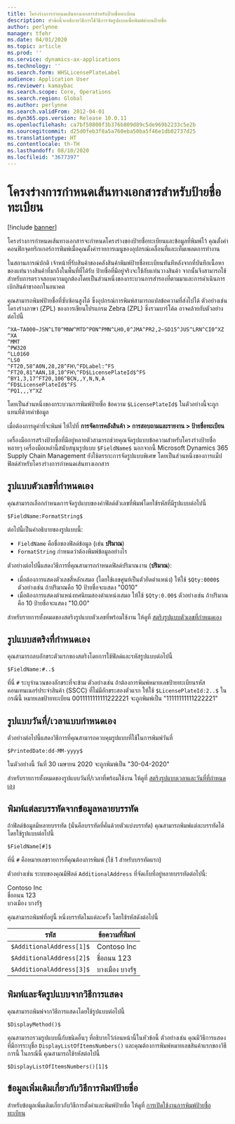 ```yaml
---
title: โครงร่างการกำหนดเส้นทางเอกสารสำหรับป้ายชื่อทะเบียน
description: หัวข้อนี้จะอธิบายวิธีการใช้วิธีการจัดรูปแบบเพื่อพิมพ์ค่าบนป้ายชื่อ
author: perlynne
manager: tfehr
ms.date: 04/01/2020
ms.topic: article
ms.prod: ''
ms.service: dynamics-ax-applications
ms.technology: ''
ms.search.form: WHSLicensePlateLabel
audience: Application User
ms.reviewer: kamaybac
ms.search.scope: Core, Operations
ms.search.region: Global
ms.author: perlynne
ms.search.validFrom: 2012-04-01
ms.dyn365.ops.version: Release 10.0.11
ms.openlocfilehash: ca7bf50800f3b376b809d89c5de969b2233c5e2b
ms.sourcegitcommit: d25d0feb3f8a5a760eba50ba5f46e1db02737d25
ms.translationtype: HT
ms.contentlocale: th-TH
ms.lasthandoff: 08/10/2020
ms.locfileid: "3677397"
---
```

# <a name="document-routing-layout-for-license-plate-labels"></a>โครงร่างการกำหนดเส้นทางเอกสารสำหรับป้ายชื่อทะเบียน

[!include [banner](../includes/banner.md)]

โครงร่างการกำหนดเส้นทางเอกสารจะกำหนดโครงร่างของป้ายชื่อทะเบียนและข้อมูลที่พิมพ์ไว้ คุณตั้งค่าคอนฟิกจุดทริกเกอร์การพิมพ์เมื่อคุณตั้งค่ารายการเมนูของอุปกรณ์เคลื่อนที่และเท็มเพลตการทำงาน

ในสถานการณ์ปกติ เจ้าหน้าที่รับสินค้าของคลังสินค้าพิมพ์ป้ายชื่อทะเบียนทันทีหลังจากที่บันทึกเนื้อหาของแท่นวางสินค้าที่มาถึงในพื้นที่ที่ได้รับ ป้ายชื่อที่มีอยู่จริงจะใช้กับแท่นวางสินค้า จากนั้นจึงสามารถใช้สำหรับการตรวจสอบความถูกต้องโดยเป็นส่วนหนึ่งของกระบวนการสำรองที่ตามมาและการดำเนินการเบิกสินค้าขาออกในอนาคต

คุณสามารถพิมพ์ป้ายชื่อที่ซับซ้อนสูงได้ ซึ่งอุปกรณ์การพิมพ์สามารถแปลข้อความที่ส่งไปได้ ตัวอย่างเช่น โครงร่างภาษา (ZPL) ของการเขียนโปรแกรม Zebra (ZPL) ซึ่งรวมบาร์โค้ด อาจคล้ายกับตัวอย่างต่อไปนี้

```dos
^XA~TA000~JSN^LT0^MNW^MTD^PON^PMN^LH0,0^JMA^PR2,2~SD15^JUS^LRN^CI0^XZ
^XA
^MMT
^PW320
^LL0160
^LS0
^FT20,58^A0N,28,28^FH\^FDLabel:^FS
^FT20,81^AAN,18,10^FH\^FD$LicensePlateId$^FS
^BY1,3,17^FT20,106^BCN,,Y,N,N,A
^FD$LicensePlateId$^FS
^PQ1,,,Y^XZ
```

โดยเป็นส่วนหนึ่งของกระบวนการพิมพ์ป้ายชื่อ ข้อความ `$LicensePlateId$` ในตัวอย่างนี้จะถูกแทนที่ด้วยค่าข้อมูล

เมื่อต้องการดูค่าที่จะพิมพ์ ให้ไปที่ **การจัดการคลังสินค้า \> การสอบถามและรายงาน \> ป้ายชื่อทะเบียน**

เครื่องมือการสร้างป้ายชื่อที่มีอยู่หลายตัวสามารถช่วยคุณจัดรูปแบบข้อความสำหรับโครงร่างป้ายชื่อ หลายๆ เครื่องมือเหล่านี้สนับสนุนรูปแบบ `$FieldName$` นอกจากนี้ Microsoft Dynamics 365 Supply Chain Management ยังใช้ตรรกะการจัดรูปแบบพิเศษ โดยเป็นส่วนหนึ่งของการแม็ปฟิลด์สำหรับโครงร่างการกำหนดเส้นทางเอกสาร

## <a name="custom-number-formats"></a>รูปแบบตัวเลขที่กำหนดเอง

คุณสามารถเลือกกำหนดการจัดรูปแบบของค่าฟิลด์ตัวเลขที่พิมพ์โดยใช้รหัสที่มีรูปแบบต่อไปนี้

```dos
$FieldName:FormatString$
```

ต่อไปนี้เป็นคำอธิบายของรูปแบบนี้:

- `FieldName` คือชื่อของฟิลด์ข้อมูล (เช่น **ปริมาณ**)
- `FormatString` กำหนดว่าต้องพิมพ์ข้อมูลอย่างไร

ตัวอย่างต่อไปนี้แสดงวิธีการที่คุณสามารถกำหนดฟิลด์ปริมาณงาน (**ปริมาณ**):

- เมื่อต้องการแสดงตัวเลขสี่หลักเสมอ (โดยใช้เลขศูนย์เป็นตัวยึดตำแหน่ง) ให้ใช้ `$Qty:0000$` ตัวอย่างเช่น ถ้าปริมาณคือ 10 ป้ายชื่อจะแสดง "0010"
- เมื่อต้องการแสดงตำแหน่งทศนิยมสองตำแหน่งเสมอ ให้ใช้ `$Qty:0.00$` ตัวอย่างเช่น ถ้าปริมาณคือ 10 ป้ายชื่อจะแสดง "10.00"

สำหรับรายการทั้งหมดของสตริงรูปแบบตัวเลขที่พร้อมใช้งาน ให้ดูที่ [สตริงรูปแบบตัวเลขที่กำหนดเอง](https://docs.microsoft.com/dotnet/standard/base-types/custom-numeric-format-strings)

## <a name="custom-string-formats"></a>รูปแบบสตริงที่กำหนดเอง

คุณสามารถลบอักขระตัวแรกของสตริงโดยการใช้ฟิลด์และรหัสรูปแบบต่อไปนี้

```dos
$FieldName:#..$
```

ที่นี่ `#` ระบุจำนวนของอักขระที่จะข้าม ตัวอย่างเช่น ถ้าต้องการพิมพ์หมายเลขป้ายทะเบียนรหัสคอนเทนเนอร์ประจำสินค้า (SSCC) ที่ไม่มีอักขระสองตัวแรก ให้ใช้ `$LicensePlateId:2..$` ในกรณีนี้ หมายเลขป้ายทะเบียน 0011111111111222221 จะถูกพิมพ์เป็น "11111111111222221"

## <a name="custom-datetime-formats"></a>รูปแบบวันที่/เวลาแบบกำหนดเอง

ตัวอย่างต่อไปนี้แสดงวิธีการที่คุณสามารถควบคุมรูปแบบที่ใช้ในการพิมพ์วันที่

```dos
$PrintedDate:dd-MM-yyyy$
```

ในตัวอย่างนี้ วันที่ 30 เมษายน 2020 จะถูกพิมพ์เป็น "30-04-2020"

สำหรับรายการทั้งหมดของรูปแบบวันที่/เวลาที่พร้อมใช้งาน ให้ดูที่ [สตริงรูปแบบเวลาและวันที่ที่กำหนดเอง](https://docs.microsoft.com/dotnet/standard/base-types/custom-date-and-time-format-strings)

## <a name="print-individual-lines-from-multiline-data"></a>พิมพ์แต่ละบรรทัดจากข้อมูลหลายบรรทัด

ถ้าฟิลด์ข้อมูลมีหลายบรรทัด (นั่นคือบรรทัดที่คั่นด้วยตัวแบ่งบรรทัด) คุณสามารถพิมพ์แต่ละบรรทัดได้โดยใช้รูปแบบต่อไปนี้

```dos
$FieldName[#]$
```

ที่นี่ `#` คือหมายเลขรายการที่คุณต้องการพิมพ์ (ใช้ 1 สำหรับบรรทัดแรก)

ตัวอย่างเช่น ระบบของคุณมีฟิลด์ `AdditionalAddress` ที่จัดเก็บที่อยู่หลายบรรทัดต่อไปนี้:

Contoso Inc  
ชื่อถนน 123  
บางเมือง บางรัฐ

คุณสามารถพิมพ์ที่อยู่นี้ หนึ่งบรรทัดในแต่ละครั้ง โดยใช้รหัสดังต่อไปนี้

| รหัส | ข้อความที่พิมพ์ |
|---|---|
| `$AdditionalAddress[1]$` | Contoso Inc |
| `$AdditionalAddress[2]$` | ชื่อถนน 123 |
| `$AdditionalAddress[3]$` | บางเมือง บางรัฐ |

## <a name="print-and-format-from-a-display-method"></a>พิมพ์และจัดรูปแบบจากวิธีการแสดง

คุณสามารถพิมพ์จากวิธีการแสดงโดยใช้รูปแบบต่อไปนี้

```dos
$DisplayMethod()$
```

คุณสามารถรวมรูปแบบนี้กับชนิดอื่นๆ ที่อธิบายไว้ก่อนหน้านี้ในหัวข้อนี้ ตัวอย่างเช่น คุณมีวิธีการแสดงที่มีการระบุชื่อ `DisplayListOfItemsNumbers()` และคุณต้องการพิมพ์หมายเลขสินค้าแรกของวิธีการนี้ ในกรณีนี้ คุณสามารถใช้รหัสต่อไปนี้

```dos
$DisplayListOfItemsNumbers()[1]$
```

## <a name="more-information-about-how-to-print-labels"></a>ข้อมูลเพิ่มเติมเกี่ยวกับวิธีการพิมพ์ป้ายชื่อ

สำหรับข้อมูลเพิ่มเติมเกี่ยวกับวิธีการตั้งค่าและพิมพ์ป้ายชื่อ ให้ดูที่ [การเปิดใช้งานการพิมพ์ป้ายชื่อทะเบียน](tasks/license-plate-label-printing.md)
